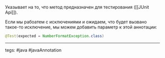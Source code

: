 Указывает на то, что метод предназначен для тестирования ([[JUnit Api]]).

Если мы рабоатем с исключениями и ожидаем, что будет вызвано такое-то исключение, мы можем добавить параметр к этой аннотации:
```java
@Test(expected = NumberFormatException.class)  
```

---
tegs: #java #javaAnnotation